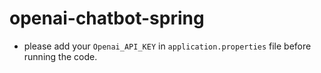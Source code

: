 # openai-chatbot-spring
- please add your `Openai_API_KEY` in `application.properties` file before running the code.